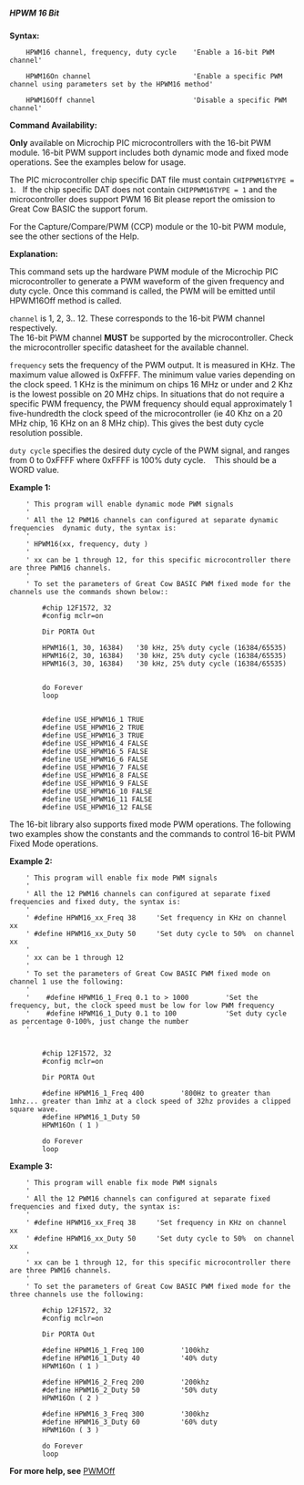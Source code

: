 <div class="section">

<div class="titlepage">

<div>

<div>

##### <span id="hpwm_16_bit"></span>HPWM 16 Bit

</div>

</div>

</div>

<span class="strong">**Syntax:**</span>

``` screen
    HPWM16 channel, frequency, duty cycle    'Enable a 16-bit PWM channel'

    HPWM16On channel                         'Enable a specific PWM channel using parameters set by the HPWM16 method'

    HPWM16Off channel                        'Disable a specific PWM channel'
```

<span class="strong">**Command Availability:**</span>

<span class="strong">**Only**</span> available on Microchip PIC
microcontrollers with the 16-bit PWM module. 16-bit PWM support includes
both dynamic mode and fixed mode operations. See the examples below for
usage.

The PIC microcontroller chip specific DAT file must contain
`CHIPPWM16TYPE = 1`.   If the chip specific DAT does not contain
`CHIPPWM16TYPE = 1` and the microcontroller does support PWM 16 Bit
please report the omission to Great Cow BASIC the support forum.  

For the Capture/Compare/PWM (CCP) module or the 10-bit PWM module, see
the other sections of the Help.

<span class="strong">**Explanation:**</span>

This command sets up the hardware PWM module of the Microchip PIC
microcontroller to generate a PWM waveform of the given frequency and
duty cycle. Once this command is called, the PWM will be emitted until
HPWM16Off method is called.

`channel` is 1, 2, 3.. 12. These corresponds to the 16-bit PWM channel
respectively.  
The 16-bit PWM channel <span class="strong">**MUST**</span> be supported
by the microcontroller. Check the microcontroller specific datasheet for
the available channel.

`frequency` sets the frequency of the PWM output. It is measured in KHz.
The maximum value allowed is 0xFFFF. The minimum value varies depending
on the clock speed. 1 KHz is the minimum on chips 16 MHz or under and 2
Khz is the lowest possible on 20 MHz chips. In situations that do not
require a specific PWM frequency, the PWM frequency should equal
approximately 1 five-hundredth the clock speed of the microcontroller
(ie 40 Khz on a 20 MHz chip, 16 KHz on an 8 MHz chip). This gives the
best duty cycle resolution possible.

`duty cycle` specifies the desired duty cycle of the PWM signal, and
ranges from 0 to 0xFFFF where 0xFFFF is 100% duty cycle.    This should
be a WORD value.

  
  

<span class="strong">**Example 1:**</span>

``` screen
    ' This program will enable dynamic mode PWM signals
    '
    ' All the 12 PWM16 channels can configured at separate dynamic frequencies  dynamic duty, the syntax is:
    '
    ' HPWM16(xx, frequency, duty )
    '
    ' xx can be 1 through 12, for this specific microcontroller there are three PWM16 channels.
    '
    ' To set the parameters of Great Cow BASIC PWM fixed mode for the channels use the commands shown below::

        #chip 12F1572, 32
        #config mclr=on

        Dir PORTA Out

        HPWM16(1, 30, 16384)   '30 kHz, 25% duty cycle (16384/65535)
        HPWM16(2, 30, 16384)   '30 kHz, 25% duty cycle (16384/65535)
        HPWM16(3, 30, 16384)   '30 kHz, 25% duty cycle (16384/65535)


        do Forever
        loop


        #define USE_HPWM16_1 TRUE
        #define USE_HPWM16_2 TRUE
        #define USE_HPWM16_3 TRUE
        #define USE_HPWM16_4 FALSE
        #define USE_HPWM16_5 FALSE
        #define USE_HPWM16_6 FALSE
        #define USE_HPWM16_7 FALSE
        #define USE_HPWM16_8 FALSE
        #define USE_HPWM16_9 FALSE
        #define USE_HPWM16_10 FALSE
        #define USE_HPWM16_11 FALSE
        #define USE_HPWM16_12 FALSE
```

  
  
The 16-bit library also supports fixed mode PWM operations. The
following two examples show the constants and the commands to control
16-bit PWM Fixed Mode operations.  
  
<span class="strong">**Example 2:**</span>

``` screen
    ' This program will enable fix mode PWM signals
    '
    ' All the 12 PWM16 channels can configured at separate fixed frequencies and fixed duty, the syntax is:
    '
    ' #define HPWM16_xx_Freq 38     'Set frequency in KHz on channel xx
    ' #define HPWM16_xx_Duty 50     'Set duty cycle to 50%  on channel xx
    '
    ' xx can be 1 through 12
    '
    ' To set the parameters of Great Cow BASIC PWM fixed mode on channel 1 use the following:
    '
    '    #define HPWM16_1_Freq 0.1 to > 1000         'Set the frequency, but, the clock speed must be low for low PWM frequency
    '    #define HPWM16_1_Duty 0.1 to 100            'Set duty cycle as percentage 0-100%, just change the number
    '


        #chip 12F1572, 32
        #config mclr=on

        Dir PORTA Out

        #define HPWM16_1_Freq 400         '800Hz to greater than 1mhz... greater than 1mhz at a clock speed of 32hz provides a clipped square wave.
        #define HPWM16_1_Duty 50
        HPWM16On ( 1 )

        do Forever
        loop
```

  
  
<span class="strong">**Example 3:**</span>

``` screen
    ' This program will enable fix mode PWM signals
    '
    ' All the 12 PWM16 channels can configured at separate fixed frequencies and fixed duty, the syntax is:
    '
    ' #define HPWM16_xx_Freq 38     'Set frequency in KHz on channel xx
    ' #define HPWM16_xx_Duty 50     'Set duty cycle to 50%  on channel xx
    '
    ' xx can be 1 through 12, for this specific microcontroller there are three PWM16 channels.
    '
    ' To set the parameters of Great Cow BASIC PWM fixed mode for the three channels use the following:

        #chip 12F1572, 32
        #config mclr=on

        Dir PORTA Out

        #define HPWM16_1_Freq 100         '100khz
        #define HPWM16_1_Duty 40          '40% duty
        HPWM16On ( 1 )

        #define HPWM16_2_Freq 200         '200khz
        #define HPWM16_2_Duty 50          '50% duty
        HPWM16On ( 2 )

        #define HPWM16_3_Freq 300         '300khz
        #define HPWM16_3_Duty 60          '60% duty
        HPWM16On ( 3 )

        do Forever
        loop
```

<span class="strong">**For more help, see**</span>
<a href="pwmoff" class="link" title="PWMOff">PWMOff</a>

</div>
